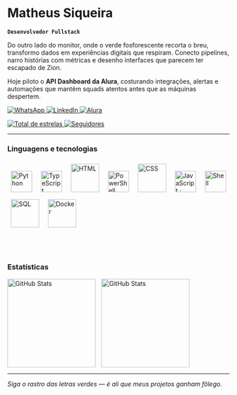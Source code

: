 # Matheus Siqueira

**<code>Desenvolvedor Fullstack</code>**

Do outro lado do monitor, onde o verde fosforescente recorta o breu, transformo dados em experiências digitais que respiram. Conecto pipelines, narro histórias com métricas e desenho interfaces que parecem ter escapado de Zion.

Hoje piloto o **API Dashboard da Alura**, costurando integrações, alertas e automações que mantêm squads atentos antes que as máquinas despertem.

<p align="left">
  <a href="https://wa.me/5581999203683" target="_blank">
    <img 
      alt="WhatsApp" 
      title="Falar no WhatsApp" 
      src="https://img.shields.io/badge/WhatsApp-00e676?style=for-the-badge&logo=whatsapp&logoColor=white" 
    />
  </a>
  <a href="https://www.linkedin.com/in/siqueira-hub/" target="_blank">
    <img 
      alt="LinkedIn" 
      title="Conectar no LinkedIn" 
      src="https://img.shields.io/badge/LinkedIn-0A66C2?style=for-the-badge&logo=linkedin&logoColor=white" 
    />
  </a>
  <a href="https://cursos.alura.com.br/user/matheussiqueirahub" target="_blank">
    <img 
      alt="Alura" 
      title="Trilhas e certificações na Alura" 
      src="https://img.shields.io/badge/Alura%20Cursos-00ff41?style=for-the-badge&labelColor=0d1117&logoColor=00ff41" 
    />
  </a>
</p>

<p align="left">
  <a href="https://github.com/matheussiqueirahub?tab=repositories&sort=stargazers" target="_blank">
    <img 
      alt="Total de estrelas" 
      title="Repos com mais estrelas" 
      src="https://custom-icon-badges.demolab.com/github/stars/matheussiqueirahub?color=00ff41&style=for-the-badge&labelColor=0d1117&logo=star&label=stars" 
    />
  </a>
  <a href="https://github.com/matheussiqueirahub?tab=followers" target="_blank">
    <img 
      alt="Seguidores" 
      title="Seguir no GitHub" 
      src="https://custom-icon-badges.demolab.com/github/followers/matheussiqueirahub?color=0ddf58&labelColor=0d1117&style=for-the-badge&logo=github&label=followers&logoColor=white" 
    />
  </a>
</p>

---

### Linguagens e tecnologias

<p align="left">
  <img src="https://cdn.jsdelivr.net/gh/devicons/devicon@latest/icons/python/python-original.svg" alt="Python" title="Python" width="48" height="48" style="padding: 8px;" />
  <img src="https://cdn.jsdelivr.net/gh/devicons/devicon@latest/icons/typescript/typescript-original.svg" alt="TypeScript" title="TypeScript" width="48" height="48" style="padding: 8px;" />
  <img src="https://cdn.jsdelivr.net/gh/devicons/devicon@latest/icons/html5/html5-original-wordmark.svg" alt="HTML" title="HTML" width="64" height="64" style="padding: 8px;" />
  <img src="https://cdn.jsdelivr.net/gh/devicons/devicon@latest/icons/powershell/powershell-original.svg" alt="PowerShell" title="PowerShell" width="48" height="48" style="padding: 8px;" />
  <img src="https://cdn.jsdelivr.net/gh/devicons/devicon@latest/icons/css3/css3-original-wordmark.svg" alt="CSS" title="CSS" width="64" height="64" style="padding: 8px;" />
  <img src="https://cdn.jsdelivr.net/gh/devicons/devicon@latest/icons/javascript/javascript-original.svg" alt="JavaScript · 0.16%" title="JavaScript · 0.16%" width="48" height="48" style="padding: 8px;" />
  <img src="https://cdn.jsdelivr.net/gh/devicons/devicon@latest/icons/powershell/powershell-original.svg" alt="Shell" title="Shell" width="48" height="48" style="padding: 8px;" />
  <img src="https://cdn.jsdelivr.net/gh/devicons/devicon@latest/icons/mysql/mysql-original-wordmark.svg" alt="SQL" title="SQL" width="64" height="64" style="padding: 8px;" />
  <img src="https://cdn.jsdelivr.net/gh/devicons/devicon@latest/icons/docker/docker-original-wordmark.svg" alt="Docker" title="Docker" width="64" height="64" style="padding: 8px;" />
</p>

<br/>
<br/>

### Estatísticas

<p>
  <img 
    align="left" 
    alt="GitHub Stats" 
    height="200" 
    style="padding-right: 10px;" 
    src="https://github-readme-stats.vercel.app/api?username=matheussiqueirahub&show_icons=true&theme=tokyonight&include_all_commits=true&locale=pt-br" 
  />

  <img 
      align="left" 
      alt="GitHub Stats" 
      height="200" 
      src="https://github-readme-stats.vercel.app/api/top-langs/?username=matheussiqueirahub&theme=tokyonight&layout=compact&custom_title=Tecnologias&langs_count=9" 
  />
</p>

<div style="clear: both;"></div>

---

_Siga o rastro das letras verdes — é ali que meus projetos ganham fôlego._
